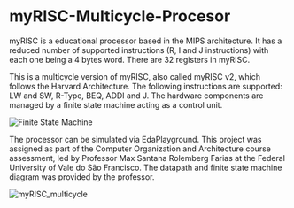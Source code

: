 # myRISC-Multicycle-Procesor
myRISC is a educational processor based in the MIPS architecture. It has a reduced number of supported instructions (R, I and J instructions) with each one being a 4 bytes word. There are 32 registers in myRISC.

This is a multicycle version of myRISC, also called myRISC v2, which follows the Harvard Architecture. The following instructions are supported: LW and SW, R-Type, BEQ, ADDI and J. The hardware components are managed by a finite state machine acting as a control unit.

![Finite State Machine](https://github.com/user-attachments/assets/607a9c83-b0c5-4f1c-b0ab-ff51ffd76790)

The processor can be simulated via EdaPlayground. This project was assigned as part of the Computer Organization and Architecture course assessment, led by Professor Max Santana Rolemberg Farias at the Federal University of Vale do São Francisco. The datapath and finite state machine diagram was provided by the professor.

![myRISC_multicycle](https://github.com/user-attachments/assets/fe6055c8-cfea-46f1-a528-3ae9ae7fbd7f)
